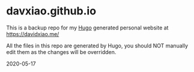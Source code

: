 # davxiao.github.io

This is a backup repo for my [Hugo](https://gohugo.io/) generated personal website at https://davidxiao.me/

All the files in this repo are generated by Hugo, you should NOT manually edit them as the changes will be overridden.

2020-05-17

